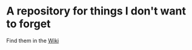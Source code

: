 # A repository for things I don't want to forget

Find them in the [Wiki](https://github.com/hbrgnr/thoughts/wiki)
